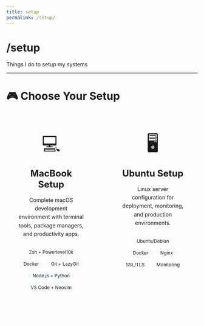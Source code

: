 ```yaml
---
title: setup
permalink: /setup/
---
```


<div class="hero">
  <div class="hero-text">
    <h1>/setup</h1>
    <p>
      Things I do to setup my systems
    </p>
  </div>
</div>

---

# 🎮 Choose Your Setup

<div class="setup-selection">
  <div class="setup-card">
    <div class="setup-icon">💻</div>
    <h2>MacBook Setup</h2>
    <p>Complete macOS development environment with terminal tools, package managers, and productivity apps.</p>
    <div class="setup-features">
      <span class="feature-tag">Zsh + Powerlevel10k</span>
      <span class="feature-tag">Docker</span>
      <span class="feature-tag">Git + LazyGit</span>
      <span class="feature-tag">Node.js + Python</span>
      <span class="feature-tag">VS Code + Neovim</span>
    </div>
    <a href="{{ '/setup/macbook' | relative_url }}" class="setup-button">
      Start MacBook Setup →
    </a>
  </div>

  <div class="setup-card">
    <div class="setup-icon">🖥️</div>
    <h2>Ubuntu Setup</h2>
    <p>Linux server configuration for deployment, monitoring, and production environments.</p>
    <div class="setup-features">
      <span class="feature-tag">Ubuntu/Debian</span>
      <span class="feature-tag">Docker</span>
      <span class="feature-tag">Nginx</span>
      <span class="feature-tag">SSL/TLS</span>
      <span class="feature-tag">Monitoring</span>
    </div>
    <a href="{{ '/setup/ubuntu' | relative_url }}" class="setup-button">
      Start Server Setup →
    </a>
  </div>
</div>

<style>
.setup-selection {
  display: grid;
  grid-template-columns: 1fr 1fr;
  gap: 2rem;
  margin: 2rem 0;
}

.setup-card {
  background: var(--card);
  border: 2px solid var(--line);
  border-radius: 16px;
  padding: 2rem;
  text-align: center;
  transition: all 0.3s ease;
  position: relative;
  overflow: hidden;
}

.setup-card:hover {
  border-color: var(--accent);
  transform: translateY(-4px);
  box-shadow: 0 12px 32px rgba(0, 0, 0, 0.1);
}

.setup-card::before {
  content: '';
  position: absolute;
  top: 0;
  left: 0;
  right: 0;
  height: 4px;
  background: linear-gradient(90deg, var(--accent), #60a5fa);
  opacity: 0;
  transition: opacity 0.3s ease;
}

.setup-card:hover::before {
  opacity: 1;
}

.setup-icon {
  font-size: 3rem;
  margin-bottom: 1rem;
}

.setup-card h2 {
  margin: 0 0 1rem 0;
  font-size: 1.5rem;
  color: var(--ink);
}

.setup-card p {
  margin: 0 0 1.5rem 0;
  color: var(--muted);
  line-height: 1.6;
}

.setup-features {
  display: flex;
  flex-wrap: wrap;
  gap: 0.5rem;
  justify-content: center;
  margin-bottom: 2rem;
}

.feature-tag {
  background: #f8fafc;
  border: 1px solid var(--line);
  border-radius: 20px;
  padding: 0.25rem 0.75rem;
  font-size: 0.75rem;
  color: var(--text-muted);
  font-family: var(--mono);
}

.setup-button {
  display: inline-block;
  background: var(--accent);
  color: white;
  padding: 0.75rem 1.5rem;
  border-radius: 8px;
  text-decoration: none;
  font-weight: 500;
  transition: all 0.2s ease;
  border: 2px solid var(--accent);
}

.setup-button:hover {
  background: white;
  color: var(--accent);
  transform: translateY(-1px);
}

@media (max-width: 768px) {
  .setup-selection {
    grid-template-columns: 1fr;
    gap: 1.5rem;
  }
  
  .setup-card {
    padding: 1.5rem;
  }
  
  .setup-features {
    justify-content: flex-start;
  }
}
</style>
